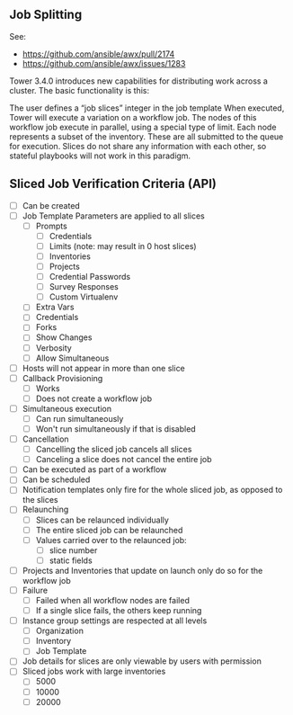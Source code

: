 Job Splitting
-------------

See:
* https://github.com/ansible/awx/pull/2174
* https://github.com/ansible/awx/issues/1283

Tower 3.4.0 introduces new capabilities for distributing work across a cluster. The basic functionality is this:

The user defines a “job slices” integer in the job template
When executed, Tower will execute a variation on a workflow job. The nodes of this workflow job execute in parallel, using a special type of limit.
Each node represents a subset of the inventory. These are all submitted to the queue for execution.
Slices do not share any information with each other, so stateful playbooks will not work in this paradigm.

Sliced Job Verification Criteria (API)
---------------------
- [ ] Can be created
- [ ] Job Template Parameters are applied to all slices
  - [ ] Prompts
    - [ ] Credentials
    - [ ] Limits (note: may result in 0 host slices)
    - [ ] Inventories
    - [ ] Projects
    - [ ] Credential Passwords
    - [ ] Survey Responses
    - [ ] Custom Virtualenv
  - [ ] Extra Vars
  - [ ] Credentials
  - [ ] Forks
  - [ ] Show Changes
  - [ ] Verbosity
  - [ ] Allow Simultaneous
- [ ] Hosts will not appear in more than one slice
- [ ] Callback Provisioning
  - [ ] Works
  - [ ] Does not create a workflow job
- [ ] Simultaneous execution
  - [ ] Can run simultaneously
  - [ ] Won't run simultaneously if that is disabled
- [ ] Cancellation
  - [ ] Cancelling the sliced job cancels all slices
  - [ ] Canceling a slice does not cancel the entire job
- [ ] Can be executed as part of a workflow
- [ ] Can be scheduled
- [ ] Notification templates only fire for the whole sliced job, as opposed to the slices
- [ ] Relaunching
  - [ ] Slices can be relaunced individually
  - [ ] The entire sliced job can be relaunched
  - [ ] Values carried over to the relaunced job:
    - [ ] slice number
    - [ ] static fields
- [ ] Projects and Inventories that update on launch only do so for the workflow job
- [ ] Failure
  - [ ] Failed when all workflow nodes are failed
  - [ ] If a single slice fails, the others keep running
- [ ] Instance group settings are respected at all levels
  - [ ] Organization
  - [ ] Inventory
  - [ ] Job Template
- [ ] Job details for slices are only viewable by users with permission
- [ ] Sliced jobs work with large inventories
  - [ ] 5000
  - [ ] 10000
  - [ ] 20000

